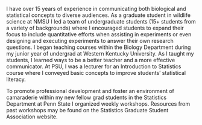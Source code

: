 I have over 15 years of experience in communicating both biological and statistical concepts to diverse audiences. As a graduate student in wildlife science at NMSU I led a team of undergraduate students (15+ students from a variety of backgrounds) where I encouraged students to expand their focus to include quantitative efforts when assisting in experiments or even designing and executing experiments to answer their own research questions. I began teaching courses within the Biology Department during my junior year of undergrad at Western Kentucky University. As I taught my students, I learned ways to be a better teacher and a more effective communicator. At PSU, I was a lecturer for an Introduction to Statistics course where I conveyed basic concepts to improve students’ statistical literacy.

To promote professional development and foster an environment of camaraderie within my new fellow grad students in the Statistics Department at Penn State I organized weekly workshops. Resources from past workshops may be found on the Statistics Graduate Student Association website.
